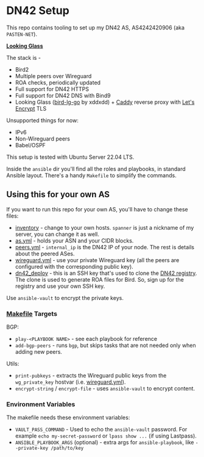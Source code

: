 # DN42 Setup

This repo contains tooling to set up my DN42 AS, AS4242420906 (aka `PASTEN-NET`).

[**Looking Glass**](https://lg.dn42.matan.cloud)

The stack is -

* Bird2
* Multiple peers over Wireguard
* ROA checks, periodically updated
* Full support for DN42 HTTPS
* Full support for DN42 DNS with Bind9
* Looking Glass ([bird-lg-go](https://github.com/xddxdd/bird-lg-go) by xddxdd) + [Caddy](https://caddyserver.com/) reverse proxy with [Let's Encrypt](https://letsencrypt.org/) TLS

Unsupported things for now:
* IPv6
* Non-Wireguard peers
* Babel/OSPF

This setup is tested with Ubuntu Server 22.04 LTS.

Inside the `ansible` dir you'll find all the roles and playbooks, in standard Ansible layout.
There's a handy `Makefile` to simplify the commands.

## Using this for your own AS

If you want to run this repo for your own AS, you'll have to change these files:
* [inventory](https://github.com/matan129/dn42/blob/master/ansible/inventory) - change to your own hosts. `spanner` is just a nickname of my server, you can change it as well.
* [as.yml](https://github.com/matan129/dn42/blob/master/ansible/group_vars/all/as.yml) - holds your ASN and your CIDR blocks.
* [peers.yml](https://github.com/matan129/dn42/blob/master/ansible/host_vars/spanner/peers.yml) - `internal_ip` is the DN42 IP of your node. The rest is details about the peered ASes. 
* [wireguard.yml](https://github.com/matan129/dn42/blob/master/ansible/host_vars/spanner/wireguard.yml) - use your private Wireguard key (all the peers are configured with the corresponding public key).
* [dn42_deploy](https://github.com/matan129/dn42/blob/master/ansible/roles/clone_registry/files/dn42_deploy) - this is an SSH key that's used to clone the [DN42 registry](https://git.dn42.dev/). The clone is used to generate ROA files for Bird. So, sign up for the registry and use your own SSH key.

Use `ansible-vault` to encrypt the private keys. 

### [Makefile](https://github.com/matan129/dn42/blob/master/ansible/Makefile) Targets

BGP:
* `play-<PLAYBOOK NAME>` - see each playbook for reference
* `add-bgp-peers` - runs `bgp`, but skips tasks that are not needed only when adding new peers.

Utils:
* `print-pubkeys` - extracts the Wireguard public keys from the `wg_private_key` hostvar (i.e. [wireguard.yml](https://github.com/matan129/dn42/blob/master/ansible/host_vars/spanner/wireguard.yml)).
* `encrypt-string` / `encrypt-file` - uses `ansible-vault` to encrypt content.

### Environment Variables
The makefile needs these environment variables:

* `VAULT_PASS_COMMAND` - Used to echo the `ansible-vault` password. For example `echo my-secret-password` or `lpass show ...` (if using Lastpass).
* `ANSIBLE_PLAYBOOK_ARGS` (optional) - extra args for `ansible-playbook`, like `--private-key /path/to/key`
